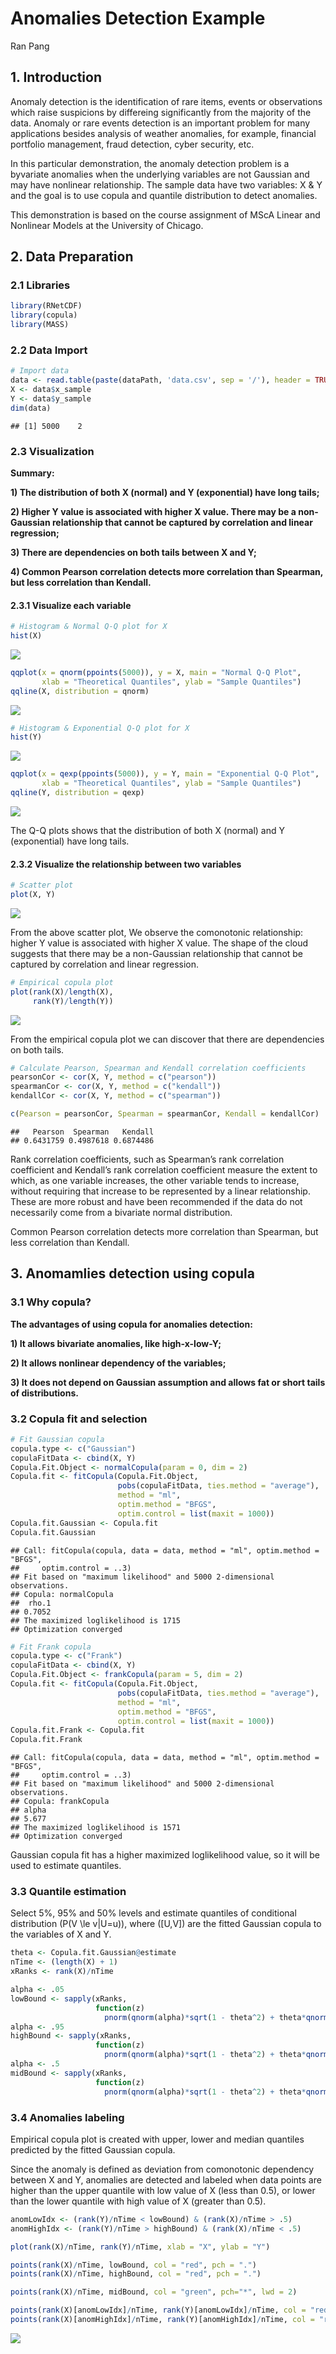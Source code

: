 Anomalies Detection Example
================
Ran Pang

## 1\. Introduction

Anomaly detection is the identification of rare items, events or
observations which raise suspicions by differeing significantly from the
majority of the data. Anomaly or rare events detection is an important
problem for many applications besides analysis of weather anomalies, for
example, financial portfolio management, fraud detection, cyber
security, etc.

In this particular demonstration, the anomaly detection problem is a
byvariate anomalies when the underlying variables are not Gaussian and
may have nonlinear relationship. The sample data have two variables: X &
Y and the goal is to use copula and quantile distribution to detect
anomalies.

This demonstration is based on the course assignment of MScA Linear and
Nonlinear Models at the University of Chicago.

## 2\. Data Preparation

### 2.1 Libraries

``` r
library(RNetCDF)
library(copula)
library(MASS)
```

### 2.2 Data Import

``` r
# Import data
data <- read.table(paste(dataPath, 'data.csv', sep = '/'), header = TRUE)
X <- data$x_sample
Y <- data$y_sample
dim(data)
```

    ## [1] 5000    2

### 2.3 Visualization

**Summary:**

**1) The distribution of both X (normal) and Y (exponential) have long
tails;**

**2) Higher Y value is associated with higher X value. There may be a
non-Gaussian relationship that cannot be captured by correlation and
linear regression;**

**3) There are dependencies on both tails between X and Y;**

**4) Common Pearson correlation detects more correlation than Spearman,
but less correlation than Kendall.**

#### 2.3.1 Visualize each variable

``` r
# Histogram & Normal Q-Q plot for X
hist(X)
```

![](README_files/figure-gfm/unnamed-chunk-5-1.png)<!-- -->

``` r
qqplot(x = qnorm(ppoints(5000)), y = X, main = "Normal Q-Q Plot",
       xlab = "Theoretical Quantiles", ylab = "Sample Quantiles")
qqline(X, distribution = qnorm)
```

![](README_files/figure-gfm/unnamed-chunk-5-2.png)<!-- -->

``` r
# Histogram & Exponential Q-Q plot for X
hist(Y)
```

![](README_files/figure-gfm/unnamed-chunk-5-3.png)<!-- -->

``` r
qqplot(x = qexp(ppoints(5000)), y = Y, main = "Exponential Q-Q Plot",
       xlab = "Theoretical Quantiles", ylab = "Sample Quantiles")
qqline(Y, distribution = qexp)
```

![](README_files/figure-gfm/unnamed-chunk-5-4.png)<!-- -->

The Q-Q plots shows that the distribution of both X (normal) and Y
(exponential) have long tails.

#### 2.3.2 Visualize the relationship between two variables

``` r
# Scatter plot
plot(X, Y)
```

![](README_files/figure-gfm/unnamed-chunk-6-1.png)<!-- -->

From the above scatter plot, We observe the comonotonic relationship:
higher Y value is associated with higher X value. The shape of the cloud
suggests that there may be a non-Gaussian relationship that cannot be
captured by correlation and linear regression.

``` r
# Empirical copula plot
plot(rank(X)/length(X), 
     rank(Y)/length(Y))
```

![](README_files/figure-gfm/unnamed-chunk-7-1.png)<!-- -->

From the empirical copula plot we can discover that there are
dependencies on both tails.

``` r
# Calculate Pearson, Spearman and Kendall correlation coefficients
pearsonCor <- cor(X, Y, method = c("pearson"))
spearmanCor <- cor(X, Y, method = c("kendall"))
kendallCor <- cor(X, Y, method = c("spearman"))

c(Pearson = pearsonCor, Spearman = spearmanCor, Kendall = kendallCor)
```

    ##   Pearson  Spearman   Kendall 
    ## 0.6431759 0.4987618 0.6874486

Rank correlation coefficients, such as Spearman’s rank correlation
coefficient and Kendall’s rank correlation coefficient measure the
extent to which, as one variable increases, the other variable tends to
increase, without requiring that increase to be represented by a linear
relationship. These are more robust and have been recommended if the
data do not necessarily come from a bivariate normal distribution.

Common Pearson correlation detects more correlation than Spearman, but
less correlation than Kendall.

## 3\. Anomamlies detection using copula

### 3.1 Why copula?

**The advantages of using copula for anomalies detection:**

**1) It allows bivariate anomalies, like high-x-low-Y;**

**2) It allows nonlinear dependency of the variables;**

**3) It does not depend on Gaussian assumption and allows fat or short
tails of distributions.**

### 3.2 Copula fit and selection

``` r
# Fit Gaussian copula
copula.type <- c("Gaussian")
copulaFitData <- cbind(X, Y)
Copula.Fit.Object <- normalCopula(param = 0, dim = 2)
Copula.fit <- fitCopula(Copula.Fit.Object, 
                        pobs(copulaFitData, ties.method = "average"), 
                        method = "ml",
                        optim.method = "BFGS", 
                        optim.control = list(maxit = 1000))
Copula.fit.Gaussian <- Copula.fit
Copula.fit.Gaussian
```

    ## Call: fitCopula(copula, data = data, method = "ml", optim.method = "BFGS", 
    ##     optim.control = ..3)
    ## Fit based on "maximum likelihood" and 5000 2-dimensional observations.
    ## Copula: normalCopula 
    ##  rho.1 
    ## 0.7052 
    ## The maximized loglikelihood is 1715 
    ## Optimization converged

``` r
# Fit Frank copula
copula.type <- c("Frank")
copulaFitData <- cbind(X, Y)
Copula.Fit.Object <- frankCopula(param = 5, dim = 2)
Copula.fit <- fitCopula(Copula.Fit.Object, 
                        pobs(copulaFitData, ties.method = "average"), 
                        method = "ml",
                        optim.method = "BFGS", 
                        optim.control = list(maxit = 1000))
Copula.fit.Frank <- Copula.fit
Copula.fit.Frank
```

    ## Call: fitCopula(copula, data = data, method = "ml", optim.method = "BFGS", 
    ##     optim.control = ..3)
    ## Fit based on "maximum likelihood" and 5000 2-dimensional observations.
    ## Copula: frankCopula 
    ## alpha 
    ## 5.677 
    ## The maximized loglikelihood is 1571 
    ## Optimization converged

Gaussian copula fit has a higher maximized loglikelihood value, so it
will be used to estimate quantiles.

### 3.3 Quantile estimation

Select 5%, 95% and 50% levels and estimate quantiles of conditional
distribution \(P(V \le v|U=u)\), where \([U,V]\) are the fitted Gaussian
copula to the variables of X and Y.

``` r
theta <- Copula.fit.Gaussian@estimate
nTime <- (length(X) + 1)
xRanks <- rank(X)/nTime

alpha <- .05
lowBound <- sapply(xRanks,
                   function(z) 
                     pnorm(qnorm(alpha)*sqrt(1 - theta^2) + theta*qnorm(z)))
alpha <- .95
highBound <- sapply(xRanks,
                   function(z) 
                     pnorm(qnorm(alpha)*sqrt(1 - theta^2) + theta*qnorm(z)))
alpha <- .5
midBound <- sapply(xRanks,
                   function(z) 
                     pnorm(qnorm(alpha)*sqrt(1 - theta^2) + theta*qnorm(z)))
```

### 3.4 Anomalies labeling

Empirical copula plot is created with upper, lower and median quantiles
predicted by the fitted Gaussian copula.

Since the anomaly is defined as deviation from comonotonic dependency
between X and Y, anomalies are detected and labeled when data points are
higher than the upper quantile with low value of X (less than 0.5), or
lower than the lower quantile with high value of X (greater than 0.5).

``` r
anomLowIdx <- (rank(Y)/nTime < lowBound) & (rank(X)/nTime > .5)
anomHighIdx <- (rank(Y)/nTime > highBound) & (rank(X)/nTime < .5)

plot(rank(X)/nTime, rank(Y)/nTime, xlab = "X", ylab = "Y")

points(rank(X)/nTime, lowBound, col = "red", pch = ".")
points(rank(X)/nTime, highBound, col = "red", pch = ".")

points(rank(X)/nTime, midBound, col = "green", pch="*", lwd = 2)

points(rank(X)[anomLowIdx]/nTime, rank(Y)[anomLowIdx]/nTime, col = "red")
points(rank(X)[anomHighIdx]/nTime, rank(Y)[anomHighIdx]/nTime, col = "red")
```

![](README_files/figure-gfm/unnamed-chunk-11-1.png)<!-- -->
